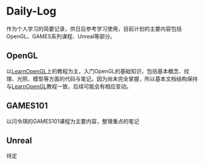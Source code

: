 # Daily-Log

作为个人学习的简要记录，供日后参考学习使用，目前计划的主要内容包括OpenGL、GAMES系列课程、Unreal等部分。

## OpenGL
以[LearnOpenGL](https://learnopengl-cn.github.io/)上的教程为主，入门OpenGL的基础知识，包括基本概念、纹理、光照、模型等方面的代码与笔记。因为尚未完全掌握，所以基本文档结构保持与[LearnOpenGL](https://learnopengl-cn.github.io/)教程一致，后续可能会有相应变动。

## GAMES101

以闫令琪的GAMES101课程为主要内容，整理重点的笔记

## Unreal

待定